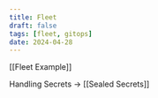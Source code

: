 ```yaml
---
title: Fleet
draft: false
tags: [fleet, gitops]
date: 2024-04-28
---
```


[[Fleet Example]]

Handling Secrets -> [[Sealed Secrets]]